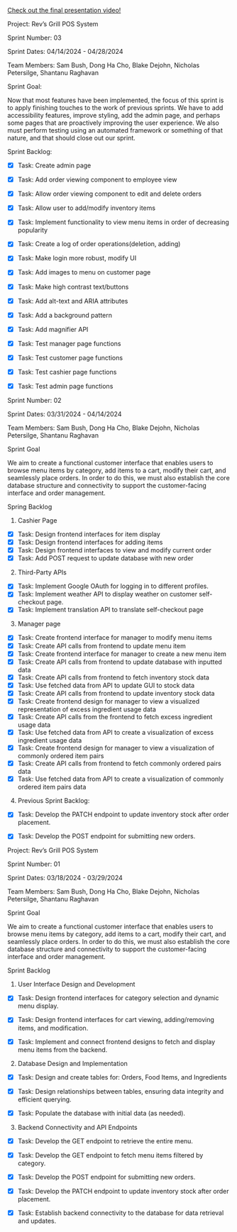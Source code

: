 [Check out the final presentation video!](https://www.youtube.com/watch?v=jlRTO2bS-oA&ab_channel=NAP)

Project: Rev’s Grill POS System

Sprint Number: 03

Sprint Dates: 04/14/2024 - 04/28/2024

Team Members: Sam Bush, Dong Ha Cho, Blake Dejohn, Nicholas Petersilge, Shantanu Raghavan

Sprint Goal:

Now that most features have been implemented, the focus of this sprint is to apply finishing touches to the work of previous sprints. We have to
add accessibility features, improve styling, add the admin page, and perhaps some pages that are proactively improving the user experience.
We also must perform testing using an automated framework or something of that nature, and that should close out our sprint.


Sprint Backlog:
- [x] Task: Create admin page
- [x] Task: Add order viewing component to employee view
- [x] Task: Allow order viewing component to edit and delete orders
- [x] Task: Allow user to add/modify inventory items
- [x] Task: Implement functionality to view menu items in order of decreasing popularity
- [x] Task: Create a log of order operations(deletion, adding)
- [x] Task: Make login more robust, modify UI
- [x] Task: Add images to menu on customer page
- [x] Task: Make high contrast text/buttons
- [x] Task: Add alt-text and ARIA attributes
- [x] Task: Add a background pattern
- [x] Task: Add magnifier API
- [x] Task: Test manager page functions
- [x] Task: Test customer page functions
- [x] Task: Test cashier page functions
- [x] Task: Test admin page functions




Sprint Number: 02

Sprint Dates: 03/31/2024 - 04/14/2024

Team Members: Sam Bush, Dong Ha Cho, Blake Dejohn, Nicholas Petersilge, Shantanu Raghavan

Sprint Goal

We aim to create a functional customer interface that enables users to browse menu items by category, add items to a cart, modify their cart, and seamlessly place orders. In order to do this, we must also establish the core database structure and connectivity to support the customer-facing interface and order management.

Spring Backlog

1. Cashier Page

- [x] Task: Design frontend interfaces for item display
- [x] Task: Design frontend interfaces for adding items
- [x] Task: Design frontend interfaces to view and modify current order
- [x] Task: Add POST request to update database with new order

2. Third-Party APIs
- [x] Task: Implement Google OAuth for logging in to different profiles.
- [x] Task: Implement weather API to display weather on customer self-checkout page.
- [x] Task: Implement translation API to translate self-checkout page
 
3. Manager page

- [x] Task: Create frontend interface for manager to modify menu items
- [x] Task: Create API calls from frontend to update menu item
- [x] Task: Create frontend interface for manager to create a new menu item
- [x] Task: Create API calls from frontend to update database with inputted data
- [x] Task: Create API calls from frontend to fetch inventory stock data
- [x] Task: Use fetched data from API to update GUI to stock data
- [x] Task: Create API calls from frontend to update inventory stock data
- [x] Task: Create frontend design for manager to view a visualized representation of excess ingredient usage data
- [x] Task: Create API calls from the frontend to fetch excess ingredient usage data
- [x] Task: Use fetched data from API to create a visualization of excess ingredient usage data
- [x] Task: Create frontend design for manager to view a visualization of commonly ordered item pairs
- [x] Task: Create API calls from frontend to fetch commonly ordered pairs data
- [x] Task: Use fetched data from API to create a visualization of commonly ordered item pairs data

4. Previous Sprint Backlog:
- [x] Task: Develop the PATCH endpoint to update inventory stock after order placement.
- [x] Task: Develop the POST endpoint for submitting new orders.




Project: Rev’s Grill POS System

Sprint Number: 01

Sprint Dates: 03/18/2024 - 03/29/2024

Team Members: Sam Bush, Dong Ha Cho, Blake Dejohn, Nicholas Petersilge, Shantanu Raghavan

Sprint Goal

We aim to create a functional customer interface that enables users to browse menu items by category, add items to a cart, modify their cart, and seamlessly place orders. In order to do this, we must also establish the core database structure and connectivity to support the customer-facing interface and order management.

Sprint Backlog

1. User Interface Design and Development

- [x] Task: Design frontend interfaces for category selection and dynamic menu display.

- [x] Task: Design frontend interfaces for cart viewing, adding/removing items, and modification.

- [x] Task: Implement and connect frontend designs to fetch and display menu items from the backend.

2. Database Design and Implementation

- [x] Task: Design and create tables for:
Orders,
Food Items, and
Ingredients

- [x] Task: Design relationships between tables, ensuring data integrity and efficient querying.

- [x] Task: Populate the database with initial data (as needed).

3. Backend Connectivity and API Endpoints

- [x] Task: Develop the GET endpoint to retrieve the entire menu.

- [x] Task: Develop the GET endpoint to fetch menu items filtered by category.

- [x] Task: Develop the POST endpoint for submitting new orders.

- [x] Task: Develop the PATCH endpoint to update inventory stock after order placement.

- [x] Task: Establish backend connectivity to the database for data retrieval and updates.




